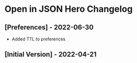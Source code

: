 # Open in JSON Hero Changelog

## [Preferences] - 2022-06-30

- Added TTL to preferences

## [Initial Version] - 2022-04-21
